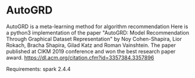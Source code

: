 # AutoGRD
AutoGRD is a meta-learning method for algorithm recommendation
Here is a python3 implementation of the paper "AutoGRD: Model Recommendation Through Graphical Dataset Representation" by Noy Cohen-Shapira, Lior Rokach, Bracha Shapira, Gilad Katz and Roman Vainshtein. The paper published at CIKM 2019 conference and won the best research paper award.
https://dl.acm.org/citation.cfm?id=3357384.3357896

Requirements:
spark 2.4.4
